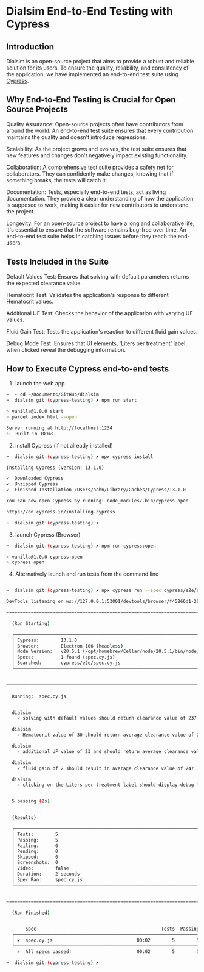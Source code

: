 # Dialsim End-to-End Testing with Cypress

## Introduction
Dialsim is an open-source project that aims to provide a robust and reliable solution for its users. To ensure the quality, reliability, and consistency of the application, we have implemented an end-to-end test suite using [Cypress](https://www.cypress.io/).


## Why End-to-End Testing is Crucial for Open Source Projects

Quality Assurance: Open-source projects often have contributors from around the world. An end-to-end test suite ensures that every contribution maintains the quality and doesn't introduce regressions.

Scalability: As the project grows and evolves, the test suite ensures that new features and changes don't negatively impact existing functionality.

Collaboration: A comprehensive test suite provides a safety net for collaborators. They can confidently make changes, knowing that if something breaks, the tests will catch it.

Documentation: Tests, especially end-to-end tests, act as living documentation. They provide a clear understanding of how the application is supposed to work, making it easier for new contributors to understand the project.

Longevity: For an open-source project to have a long and collaborative life, it's essential to ensure that the software remains bug-free over time. An end-to-end test suite helps in catching issues before they reach the end-users.

## Tests Included in the Suite

Default Values Test: Ensures that solving with default parameters returns the expected clearance value.

Hematocrit Test: Validates the application's response to different Hematocrit values.

Additional UF Test: Checks the behavior of the application with varying UF values.

Fluid Gain Test: Tests the application's reaction to different fluid gain values.

Debug Mode Test: Ensures that UI elements, 'Liters per treatment' label, when clicked reveal the debugging information.



## How to Execute Cypress end-to-end tests

1. launch the web app

```bash
➜  ~ cd ~/Documents/GitHub/dialsim 
➜  dialsim git:(cypress-testing) ✗ npm run start                

> vanilla@1.0.0 start
> parcel index.html --open

Server running at http://localhost:1234 
✨  Built in 109ms.
```

2. install Cypress (if not already installed)

```bash
➜  dialsim git:(cypress-testing) ✗ npx cypress install

Installing Cypress (version: 13.1.0)

✔  Downloaded Cypress
✔  Unzipped Cypress
✔  Finished Installation /Users/aahn/Library/Caches/Cypress/13.1.0

You can now open Cypress by running: node_modules/.bin/cypress open

https://on.cypress.io/installing-cypress

➜  dialsim git:(cypress-testing) ✗

```

3. launch Cypress (Browser)

```bash
➜  dialsim git:(cypress-testing) ✗ npm run cypress:open

> vanilla@1.0.0 cypress:open
> cypress open

```

4. Alternatively launch and run tests from the command line

```bash

➜  dialsim git:(cypress-testing) ✗ npx cypress run --spec cypress/e2e/spec.cy.js

DevTools listening on ws://127.0.0.1:53001/devtools/browser/f45866d1-281a-4c99-9fbb-1d0042e3d6e8

================================================================================

  (Run Starting)

  ┌────────────────────────────────────────────────────────────────────────────────────────────────┐
  │ Cypress:        13.1.0                                                                         │
  │ Browser:        Electron 106 (headless)                                                        │
  │ Node Version:   v20.5.1 (/opt/homebrew/Cellar/node/20.5.1/bin/node)                            │
  │ Specs:          1 found (spec.cy.js)                                                           │
  │ Searched:       cypress/e2e/spec.cy.js                                                         │
  └────────────────────────────────────────────────────────────────────────────────────────────────┘


────────────────────────────────────────────────────────────────────────────────────────────────────
                                                                                                    
  Running:  spec.cy.js                                                                      (1 of 1)


  dialsim
    ✓ solving with default values should return clearance value of 237.2 (490ms)

  dialsim
    ✓ Hematocrit value of 30 should return average clearance value of 235.1 (432ms)

  dialsim
    ✓ additional UF value of 23 and should return average clearance value of 240.0 (410ms)

  dialsim
    ✓ fluid gain of 2 should result in average clearance value of 247.7 (402ms)

  dialsim
    ✓ clicking on the Liters per treatment label should display debug table treatmentTable (229ms)


  5 passing (2s)


  (Results)

  ┌────────────────────────────────────────────────────────────────────────────────────────────────┐
  │ Tests:        5                                                                                │
  │ Passing:      5                                                                                │
  │ Failing:      0                                                                                │
  │ Pending:      0                                                                                │
  │ Skipped:      0                                                                                │
  │ Screenshots:  0                                                                                │
  │ Video:        false                                                                            │
  │ Duration:     2 seconds                                                                        │
  │ Spec Ran:     spec.cy.js                                                                       │
  └────────────────────────────────────────────────────────────────────────────────────────────────┘


====================================================================================================

  (Run Finished)


       Spec                                              Tests  Passing  Failing  Pending  Skipped  
  ┌────────────────────────────────────────────────────────────────────────────────────────────────┐
  │ ✔  spec.cy.js                               00:02        5        5        -        -        - │
  └────────────────────────────────────────────────────────────────────────────────────────────────┘
    ✔  All specs passed!                        00:02        5        5        -        -        -  

➜  dialsim git:(cypress-testing) ✗ 


```
